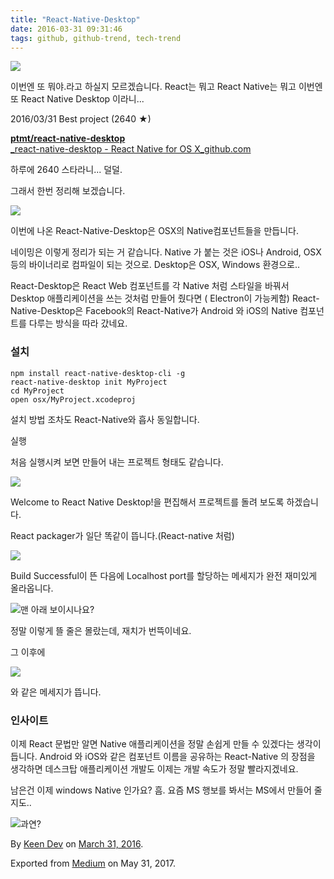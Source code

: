 ```yaml
---
title: "React-Native-Desktop"
date: 2016-03-31 09:31:46
tags: github, github-trend, tech-trend 
---
```



![][image0]

이번엔 또 뭐야.라고 하실지 모르겠습니다. React는 뭐고 React Native는 뭐고 이번엔 또 React Native Desktop 이라니...

2016/03/31 Best project (2640 ★)

[**ptmt/react-native-desktop**  
_react-native-desktop - React Native for OS X_github.com][anchor0][][anchor1]

하루에 2640 스타라니... 덜덜.

그래서 한번 정리해 보겠습니다.

![][image1]

이번에 나온 React-Native-Desktop은 OSX의 Native컴포넌트들을 만듭니다.

네이밍은 이렇게 정리가 되는 거 같습니다. Native 가 붙는 것은 iOS나 Android, OSX등의 바이너리로 컴파일이 되는 것으로. Desktop은 OSX, Windows 환경으로..

React-Desktop은 React Web 컴포넌트를 각 Native 처럼 스타일을 바꿔서 Desktop 애플리케이션을 쓰는 것처럼 만들어 줬다면 ( Electron이 가능케함) React-Native-Desktop은 Facebook의 React-Native가 Android 와 iOS의 Native 컴포넌트를 다루는 방식을 따라 갔네요.

### 설치
    
    npm install react-native-desktop-cli -g  
    react-native-desktop init MyProject  
    cd MyProject  
    open osx/MyProject.xcodeproj

설치 방법 조차도 React-Native와 흡사 동일합니다.

실행

처음 실행시켜 보면 만들어 내는 프로젝트 형태도 같습니다.

![][image2]

Welcome to React Native Desktop!을 편집해서 프로젝트를 돌려 보도록 하겠습니다.

React packager가 일단 똑같이 뜹니다.(React-native 처럼)

![][image3]

Build Successful이 뜬 다음에 Localhost port를 할당하는 메세지가 완전 재미있게 올라옵니다.

![][image4]맨 아래 보이시나요?

정말 이렇게 뜰 줄은 몰랐는데, 재치가 번뜩이네요.

그 이후에

![][image5]

와 같은 메세지가 뜹니다.

### **인사이트**

이제 React 문법만 알면 Native 애플리케이션을 정말 손쉽게 만들 수 있겠다는 생각이 듭니다. Android 와 iOS와 같은 컴포넌트 이름을 공유하는 React-Native 의 장점을 생각하면 데스크탑 애플리케이션 개발도 이제는 개발 속도가 정말 빨라지겠네요.

남은건 이제 windows Native 인가요? 흠. 요즘 MS 행보를 봐서는 MS에서 만들어 줄지도..

![][image6]과연?

By [Keen Dev][anchor2] on [March 31, 2016][anchor3].

Exported from [Medium][anchor4] on May 31, 2017\.


[anchor0]: https://github.com/ptmt/react-native-desktop "https://github.com/ptmt/react-native-desktop"
[anchor1]: https://github.com/ptmt/react-native-desktop
[anchor2]: https://medium.com/@keendev
[anchor3]: https://medium.com/p/c90acdcdb529
[anchor4]: https://medium.com


[image0]: /images/1*Re3jc57_Njm2t1c1eDgVzA.png
[image1]: /images/1*n_SHE9JAr0Ja3K-LjI0xEA.png
[image2]: /images/1*uq-5LCHQaCdmuG6sSC6YdA.png
[image3]: /images/1*DbBePfyMV0cuTEi7SIDTiQ.png
[image4]: /images/1*E2ylGSDP8qZS3l16ovcPZQ.png
[image5]: /images/1*wYyhkz9mwnCaziNf59AOJQ.png
[image6]: /images/1*hn_9XnUznCXDjvtBmvyENg.pn